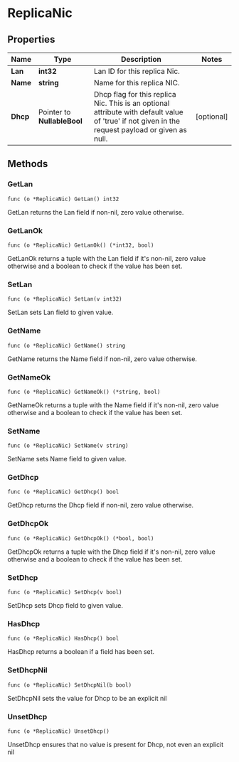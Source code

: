# ReplicaNic



## Properties

|Name | Type | Description | Notes|
|------------ | ------------- | ------------- | -------------|
|**Lan** | **int32** | Lan ID for this replica Nic. | |
|**Name** | **string** | Name for this replica NIC. | |
|**Dhcp** | Pointer to **NullableBool** | Dhcp flag for this replica Nic. This is an optional attribute with default value of &#39;true&#39; if not given in the request payload or given as null. | [optional] |

## Methods


### GetLan

`func (o *ReplicaNic) GetLan() int32`

GetLan returns the Lan field if non-nil, zero value otherwise.

### GetLanOk

`func (o *ReplicaNic) GetLanOk() (*int32, bool)`

GetLanOk returns a tuple with the Lan field if it's non-nil, zero value otherwise
and a boolean to check if the value has been set.

### SetLan

`func (o *ReplicaNic) SetLan(v int32)`

SetLan sets Lan field to given value.


### GetName

`func (o *ReplicaNic) GetName() string`

GetName returns the Name field if non-nil, zero value otherwise.

### GetNameOk

`func (o *ReplicaNic) GetNameOk() (*string, bool)`

GetNameOk returns a tuple with the Name field if it's non-nil, zero value otherwise
and a boolean to check if the value has been set.

### SetName

`func (o *ReplicaNic) SetName(v string)`

SetName sets Name field to given value.


### GetDhcp

`func (o *ReplicaNic) GetDhcp() bool`

GetDhcp returns the Dhcp field if non-nil, zero value otherwise.

### GetDhcpOk

`func (o *ReplicaNic) GetDhcpOk() (*bool, bool)`

GetDhcpOk returns a tuple with the Dhcp field if it's non-nil, zero value otherwise
and a boolean to check if the value has been set.

### SetDhcp

`func (o *ReplicaNic) SetDhcp(v bool)`

SetDhcp sets Dhcp field to given value.

### HasDhcp

`func (o *ReplicaNic) HasDhcp() bool`

HasDhcp returns a boolean if a field has been set.

### SetDhcpNil

`func (o *ReplicaNic) SetDhcpNil(b bool)`

 SetDhcpNil sets the value for Dhcp to be an explicit nil

### UnsetDhcp
`func (o *ReplicaNic) UnsetDhcp()`

UnsetDhcp ensures that no value is present for Dhcp, not even an explicit nil


